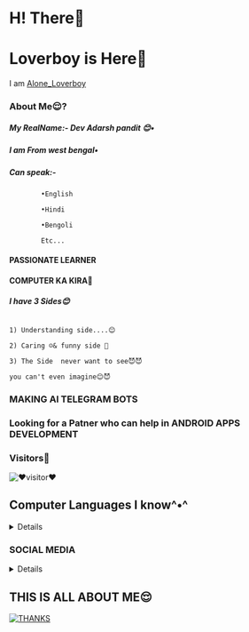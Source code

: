 # H! There👋

# Loverboy is Here🖤

I am [Alone_Loverboy]("https://t.me/Alone_loverboy")

### About Me😌?

##### My RealName:- Dev Adarsh pandit 😊•

##### I am From west bengal•

##### Can speak:- 

            •English

            •Hindi

            •Bengoli

            Etc...

#### PASSIONATE LEARNER

#### COMPUTER KA KIRA🤪

##### I have 3 Sides😊

```

‌1) Understanding side....😊

‌2) Caring ☺️& funny side 🤪

‌3) The Side  never want to see😈😈

you can't even imagine😊😈

```

### MAKING AI TELEGRAM BOTS 

### Looking for a Patner who can help in ANDROID APPS DEVELOPMENT

### Visitors🖤

![❤️visitor❤️](https://visitor-badge.laobi.icu/badge?page_id=loverboyXD)

## Computer Languages I know^•^

<details> 

[![PYTHON💙](https://img.shields.io/badge/python%20dev-yellow?style=for-the-badge&logo=python)]()

[![HTML](https://img.shields.io/badge/HTML%20learning-brown?style=for-the-badge&logo=html5)]()

    

</details>

### SOCIAL MEDIA

<details> 

[![Telegram](https://img.shields.io/badge/telegram-1b77FF.svg?style=for-the-badge&logo=telegram)](https://t.me/Alone_loverboy) [![Github](https://img.shields.io/badge/github-171717.svg?style=for-the-badge&logo=github)](https://github.com/loverboyXD) [![Instagram](https://img.shields.io/badge/instagram-pink?style=for-the-badge&logo=instagram)](https://instagram.me/mesterious.person)

[![Twitter](https://img.shields.io/badge/Twitter-1b77FF.svg?style=for-the-badge&logo=twitter)](https://twitter.com/A_Modern_Mind)

<br>

</details> 

## THIS IS ALL ABOUT ME😌

[![THANKS](https://img.shields.io/badge/Thanks%20To%20Visit%20Here%20❤️brown?style=for-the-badge&logo=heart)]()

